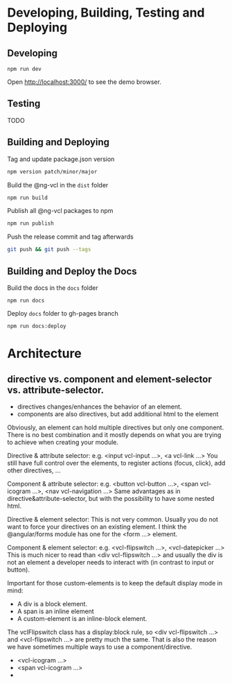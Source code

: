 # Developing, Building, Testing and Deploying

## Developing

```
npm run dev
```

Open [http://localhost:3000/](http://localhost:3000/) to see the demo browser.

## Testing

TODO

## Building and Deploying

Tag and update package.json version
```sh
npm version patch/minor/major
```
Build the @ng-vcl in the `dist` folder
```sh
npm run build
```
Publish all @ng-vcl packages to npm
```sh
npm run publish
```

Push the release commit and tag afterwards
```sh
git push && git push --tags
```

## Building and Deploy the Docs

Build the docs in the `docs` folder
```
npm run docs
```
Deploy `docs` folder to gh-pages branch
```
npm run docs:deploy
```

# Architecture

## directive vs. component and element-selector vs. attribute-selector.

- directives changes/enhances the behavior of an element.
- components are also directives, but add additional html to the element

Obviously, an element can hold multiple directives but only one component.
There is no best combination and it mostly depends on what you are trying to achieve when creating your module.

Directive & attribute selector:
e.g. <input vcl-input ...>, <a vcl-link ...>
You still have full control over the elements, to register actions (focus, click), add other directives, ...

Component & attribute selector:
e.g. <button vcl-button ...>, <span vcl-icogram ...>, <nav vcl-navigation ...>
Same advantages as in directive&attribute-selector, but with the possibility to have some nested html.

Directive & element selector:
This is not very common. Usually you do not want to force your directives on an existing element.
I think the @angular/forms module has one for the <form ...> element.

Component & element selector:
e.g. <vcl-flipswitch ...>, <vcl-datepicker ...>
This is much nicer to read than <div vcl-flipswitch ...> and usually the div is not an element a developer needs to interact with (in contrast to input or button).

Important for those custom-elements is to keep the default display mode in mind:

- A div is a block element.
- A span is an inline element
- A custom-element is an inline-block element.

The vclFlipswitch class has a display:block rule, so <div vcl-flipswitch ...> and <vcl-flipswitch ...> are pretty much the same.
That is also the reason we have sometimes multiple ways to use a component/directive.

- <vcl-icogram ...>
- <span vcl-icogram ...>
- <div vcl-icogram ...>
